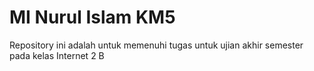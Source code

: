 # MI Nurul Islam KM5
Repository ini adalah untuk memenuhi tugas untuk ujian akhir semester pada kelas Internet 2 B
